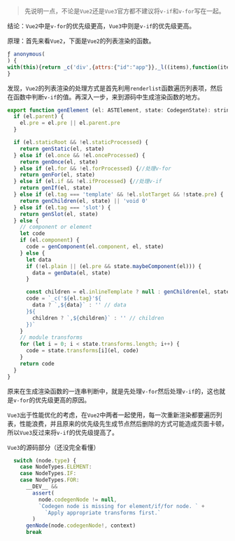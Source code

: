 > 先说明一点，不论是`Vue2`还是`Vue3`官方都不建议将`v-if`和`v-for`写在一起。

结论：`Vue2`中是`v-for`的优先级更高，`Vue3`中则是`v-if`的优先级更高。

原理：首先来看`Vue2`，下面是`Vue2`的列表渲染的函数。

```js
ƒ anonymous(
) {
with(this){return _c('div',{attrs:{"id":"app"}},_l((items),function(item){return (item.isActive)?_c('div',{key:item.id},[_v("\n      "+_s(item.name)+"\n    ")]):_e()}),0)}
}
```

发现，`Vue2`的列表渲染的处理方式是首先利用`renderlist`函数遍历列表项，然后在函数中判断`v-if`的值。再深入一步，来到源码中生成渲染函数的地方。

```js
export function genElement (el: ASTElement, state: CodegenState): string {
  if (el.parent) {
    el.pre = el.pre || el.parent.pre
  }

  if (el.staticRoot && !el.staticProcessed) {
    return genStatic(el, state)
  } else if (el.once && !el.onceProcessed) {
    return genOnce(el, state)
  } else if (el.for && !el.forProcessed) {//处理v-for
    return genFor(el, state)
  } else if (el.if && !el.ifProcessed) {//处理v-if
    return genIf(el, state)
  } else if (el.tag === 'template' && !el.slotTarget && !state.pre) {
    return genChildren(el, state) || 'void 0'
  } else if (el.tag === 'slot') {
    return genSlot(el, state)
  } else {
    // component or element
    let code
    if (el.component) {
      code = genComponent(el.component, el, state)
    } else {
      let data
      if (!el.plain || (el.pre && state.maybeComponent(el))) {
        data = genData(el, state)
      }

      const children = el.inlineTemplate ? null : genChildren(el, state, true)
      code = `_c('${el.tag}'${
        data ? `,${data}` : '' // data
      }${
        children ? `,${children}` : '' // children
      })`
    }
    // module transforms
    for (let i = 0; i < state.transforms.length; i++) {
      code = state.transforms[i](el, code)
    }
    return code
  }
}
```

原来在生成渲染函数的一连串判断中，就是先处理`v-for`然后处理`v-if`的，这也就是`v-for`的优先级更高的原因。

`Vue3`出于性能优化的考虑，在`Vue2`中两者一起使用，每一次重新渲染都要遍历列表，性能浪费，并且原来的优先级先生成节点然后删除的方式可能造成页面卡顿，所以`Vue3`反过来将`v-if`的优先级提高了。

`Vue3`的源码部分（还没完全看懂）

```js
  switch (node.type) {
    case NodeTypes.ELEMENT:
    case NodeTypes.IF:
    case NodeTypes.FOR:
      __DEV__ &&
        assert(
          node.codegenNode != null,
          `Codegen node is missing for element/if/for node. ` +
            `Apply appropriate transforms first.`
        )
      genNode(node.codegenNode!, context)
      break
```

